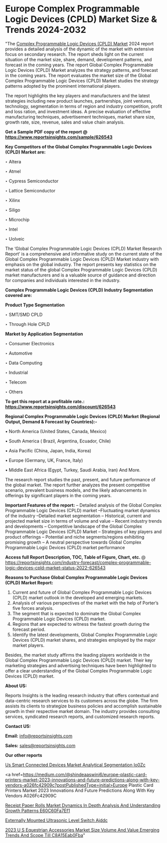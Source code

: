 # Europe Complex Programmable Logic Devices (CPLD) Market Size & Trends 2024-2032

"The <a href=https://www.reportsinsights.com/sample/626543>Complex Programmable Logic Devices (CPLD) Market</a> 2024 report provides a detailed analysis of the dynamic of the market with extensive focus on secondary research. The report sheds light on the current situation of the market size, share, demand, development patterns, and forecast in the coming years. The report Global Complex Programmable Logic Devices (CPLD) Market analyzes the strategy patterns, and forecast in the coming years. The report evaluates the market size of the Global Complex Programmable Logic Devices (CPLD) Market studies the strategy patterns adopted by the prominent international players.

The report highlights the key players and manufacturers and the latest strategies including new product launches, partnerships, joint ventures, technology, segmentation in terms of region and industry competition, profit and loss ration, and investment ideas. A precise evaluation of effective manufacturing techniques, advertisement techniques, market share size, growth rate, size, revenue, sales and value chain analysis.

<strong>Get a Sample PDF copy of the report @ <a href=https://www.reportsinsights.com/sample/626543 style=color:#0000ff;>https://www.reportsinsights.com/sample/626543</a></strong>

<strong>Key Competitors of the Global Complex Programmable Logic Devices (CPLD) Market are:</strong>

‣ Altera

‣ Atmel

‣ Cypress Semiconductor

‣ Lattice Semiconductor

‣ Xilinx

‣ Siligo

‣ Microchip

‣ Intel

‣ Uolveic

The ‘Global Complex Programmable Logic Devices (CPLD) Market Research Report’ is a comprehensive and informative study on the current state of the Global Complex Programmable Logic Devices (CPLD) Market industry with emphasis on the global industry. The report presents key statistics on the market status of the global Complex Programmable Logic Devices (CPLD) market manufacturers and is a valuable source of guidance and direction for companies and individuals interested in the industry.

<strong>Complex Programmable Logic Devices (CPLD) Industry Segmentation covered are:</strong>

<strong>Product Type Segmentation</strong>

‣    SMT/SMD CPLD

‣ Through Hole CPLD

<strong>Market by Application Segmentation</strong>

‣   Consumer Electronics

‣ Automotive

‣ Data Computing

‣ Industrial

‣ Telecom

‣ Others

<strong>To get this report at a profitable rate.: <a href=https://www.reportsinsights.com/discount/626543 style=color:#0000ff;>https://www.reportsinsights.com/discount/626543</a></strong>

<strong>Regional Complex Programmable Logic Devices (CPLD) Market (Regional Output, Demand &amp; Forecast by Countries):-</strong>

• North America (United States, Canada, Mexico)

• South America ( Brazil, Argentina, Ecuador, Chile)

• Asia Pacific (China, Japan, India, Korea)

• Europe (Germany, UK, France, Italy)

• Middle East Africa (Egypt, Turkey, Saudi Arabia, Iran) And More.

The research report studies the past, present, and future performance of the global market. The report further analyzes the present competitive scenario, prevalent business models, and the likely advancements in offerings by significant players in the coming years.

<strong>Important Features of the report:</strong>
– Detailed analysis of the Global Complex Programmable Logic Devices (CPLD) market
–Fluctuating market dynamics of the industry
–Detailed market segmentation
– Historical, current and projected market size in terms of volume and value
– Recent industry trends and developments
– Competitive landscape of the Global Complex Programmable Logic Devices (CPLD) Market
– Strategies of key players and product offerings
– Potential and niche segments/regions exhibiting promising growth
– A neutral perspective towards Global Complex Programmable Logic Devices (CPLD) market performance

<strong>Access full Report Description, TOC, Table of Figure, Chart, etc. </strong>@   <a href=https://reportsinsights.com/industry-forecast/complex-programmable-logic-devices-cpld-market-status-2022-626543 style=color:#0000ff;>https://reportsinsights.com/industry-forecast/complex-programmable-logic-devices-cpld-market-status-2022-626543</a>

<strong>Reasons to Purchase Global Complex Programmable Logic Devices (CPLD) Market Report:</strong>
1. Current and future of Global Complex Programmable Logic Devices (CPLD) market outlook in the developed and emerging markets.
2. Analysis of various perspectives of the market with the help of Porter’s five forces analysis.
3. The segment that is expected to dominate the Global Complex Programmable Logic Devices (CPLD) market.
4. Regions that are expected to witness the fastest growth during the forecast period.
5. Identify the latest developments, Global Complex Programmable Logic Devices (CPLD) market shares, and strategies employed by the major market players.

Besides, the market study affirms the leading players worldwide in the Global Complex Programmable Logic Devices (CPLD) market. Their key marketing strategies and advertising techniques have been highlighted to offer a clear understanding of the Global Complex Programmable Logic Devices (CPLD) market.

<strong><strong>About US</strong>:</strong>

Reports Insights is the leading research industry that offers contextual and data-centric research services to its customers across the globe. The firm assists its clients to strategize business policies and accomplish sustainable growth in their respective market domain. The industry provides consulting services, syndicated research reports, and customized research reports.

<strong>Contact US:</strong>

<p class=><b>Email:</b> <a href=mailto:info@reportsinsights.com>info@reportsinsights.com</a></p>
<p class=><b>Sales:</b> <a href=mailto:sales@reportsinsights.com>sales@reportsinsights.com</a></p>

<strong>Our other reports</strong>

<a href=https://www.linkedin.com/pulse/us-smart-connected-devices-market-analytical-segmentation-io0zc/>Us Smart Connected Devices Market Analytical Segmentation Io0Zc</a>

<a href=https://medium.com/@shindeaaswini6/europe-plastic-card-printers-market-2023-innovations-and-future-predictions-along-with-key-vendors-a026fc42909c?postPublishedType=initial>Europe Plastic Card Printers Market 2023 Innovations And Future Predictions Along With Key Vendors A026Fc42909C</a>

<a href=https://medium.com/@d7298290/receipt-paper-rolls-market-dynamics-in-depth-analysis-and-understanding-growth-patterns-e60c60fa7ef1>Receipt Paper Rolls Market Dynamics In Depth Analysis And Understanding Growth Patterns E60C60Fa7Ef1</a>

<a href=https://www.linkedin.com/pulse/externally-mounted-ultrasonic-level-switch-ajddc/>Externally Mounted Ultrasonic Level Switch Ajddc</a>

<a href=https://medium.com/@nadeemkazi0003/2023-u-s-equestrian-accessories-market-size-volume-and-value-emerging-trends-and-scope-till-c8a15eab0fba>2023 U S Equestrian Accessories Market Size Volume And Value Emerging Trends And Scope Till C8A15Eab0Fba</a>"
